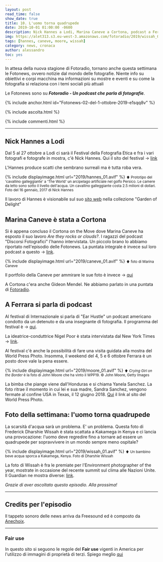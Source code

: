 ```yaml
---
layout: post
read_time: false
show_date: true
title: 10. L'uomo torna quadrupede
date: 2019-10-01 01:00:00 -0600
description: Nick Hannes a Lodi, Marina Caneve a Cortona, podcast a Ferrara e scarsità di acqua in Kenya
img: https://alet313.s3.eu-west-3.amazonaws.com/fotoradio/2019/wissah_01.avif
tags: [hannes, caneve, moore, wissah]
category: news, cronaca
author: alessandro
toc: yes
---
```


In attesa della nuova stagione di Fotoradio, tornano anche questa settimana le Fotonews, ovvero notizie dal mondo delle fotografie. Niente info su obiettivi e corpi macchina ma informazioni su mostre e eventi e su come la fotografia si relaziona con i temi sociali più attuali
<!--more-->

Le Fotonews sono su **_Fotoradio - Un podcast che parla di fotografie_**.

{% include anchor.html id="Fotonews-02-del-1-ottobre-2019-e1sqq8v" %}

{% include ascolta.html %}

{% include commenti.html %}


- - -

## Nick Hannes a Lodi

Dal 5 al 27 ottobre a Lodi ci sarà il Festival della Fotografia Etica e fra i vari fotografi e fotografe in mostra, c'è Nick Hannes. Qui il sito del festival -> [link](https://www.festivaldellafotografiaetica.it/)

L'Hannes produce scatti che sembrano surreali ma è tutta roba vera.

{% include displayimage.html url="2019/hannes_01.avif" %}
<small>⬆︎ Prototipo del 'cavallino galleggiante' a 'The World' un arcipelago artificiale nel golfo Persico. Le camere da letto sono sotto il livello dell'acqua. Un cavallino galleggiante costa 2.5 milioni di dollari. Foto del 16 gennaio, 2017 di Nick Hannes</small>

Il lavoro di Hannes è visionabile sul suo [sito web](https://www.nickhannes.be/garden-of-delight.html) nella collezione "Garden of Delight"


## Marina Caneve è stata a Cortona

Si è appena concluso il Cortona on the Move dove Marina Caneve ha esposto il suo lavoro _Are they rocks or clouds?_.
I ragazzi del podcast "Discorsi Fotografici" l'hanno intervistata. Un piccolo brano lo abbiamo riportato nell'episodio delle Fotonews. La puntata integrale è invece sul loro podcast a questo -> [link](https://www.spreaker.com/episode/18896235).

{% include displayimage.html url="2019/caneve_01.avif" %}
<small>⬆︎ foto di Marina Caneve</small>

Il portfolio della Caneve per ammirare le sue foto è invece -> [qui](http://www.marinacaneve.com/portfolio/are-they-rocks-or-clouds/)

A Cortona c'era anche Gideon Mendel. Ne abbiamo parlato in una puntata di [Fotoradio](https://anchor.fm/fotoradio/embed/episodes/GIDEON-MENDEL-Fotografia-e-Climate-Change-e1sqq9e).


## A Ferrara si parla di podcast

Al festival di Internazionale si parla di "Ear Hustle" un podcast americano condotto da un detenuto e da una insegnante di fotografia. Il programma del festival è -> [qui](https://www.internazionale.it/festival/programma/2019).

La ideatrice-conduttrice Nigel Poor è stata intervistata dal New York Times -> [link](https://www.nytimes.com/2017/10/25/magazine/nigel-poor-tells-stories-from-inside-prison.html).

Al festival c'è anche la possibilità di fare una visita guidata alla mostra del World Press Photo. Insomma, il weekend del 4, 5 e 6 ottobre Ferrara è un posto dove vale la pena essere.

{% include displayimage.html url="2019/moore_01.avif" %}
<small>⬆︎ _Crying Girl on the Border_ è la foto di John Moore che ha vinto il WPP19. © John Moore, Getty Images</small>


La bimba che piange viene dall'Honduras e si chiama Yanela Sanchez. La foto ritrae il momento in cui lei e sua madre, Sandra Sanchez, vengono fermate al confine USA in Texas, il 12 giugno 2018. [Qui](https://www.worldpressphoto.org/collection/photocontest/winners/2019) il link al sito del World Press Photo.


## Foto della settimana: l'uomo torna quadrupede

La scarsità d'acqua sarà un problema. E' un problema.
Questa foto di Frederick Dharshie Wissah è stata scattata a Kakamega in Kenya e ci lancia una provocazione: l'uomo deve regredire fino a tornare ad essere un quadrupede per sopravvivere in un mondo sempre meno ospitale?

{% include displayimage.html url="2019/wissah_01.avif" %}
<small>⬆︎ Un bambino beve acqua sporca a Kakamega, Kenya. Foto di Dharshie Wissah</small>

La foto di Wissah è fra le premiate per l'Environment photographer of the year, mostrate in occasione del recente summit sul clima alle Nazioni Unite. Il Guardian ne mostra diverse: [link](https://www.theguardian.com/environment/gallery/2019/sep/25/environmental-photographer-of-the-year-2019-winners-in-pictures).


_Grazie di aver ascoltato questo episodio. Alla prossima!_


- - -

## Credits per l'episodio

Il tappeto sonoro delle news arriva da Freesound ed è composto da [Anechoix](https://freesound.org/people/anechoix/).


- - -

### Fair use

In questo sito si seguono le regole del **Fair use** vigenti in America per l'utilizzo di immagini di proprietà di terzi. Spiego meglio [qui](/../../fair_use.html)
